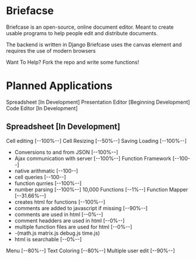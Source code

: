 Briefacse
=========

Briefcase is an open-source, online document editor. Meant to create usable programs to help people edit and distribute documents.

The backend is written in Django
Briefcase uses the canvas element and requires the use of modern browsers

Want To Help? Fork the repo and write some functions!


Planned Applications
====================
Spreadsheet [In Development]
Presentation Editor [Beginning Development]
Code Editor [In Development]


Spreadsheet [In Development]
-------------------------------------
  Cell editing [--100%--]
  Cell Resizing [--50%--]
  Saving Loading [--100%--]
   - Conversions to and from JSON [--100%--]
   - Ajax communication with server [--100%--]
  Function Framework [--100--]
   - native arithmatic [--100--]
   - cell queries [--100--]
   - function qurries [--100%--]
   - number parsing [--100%--]
  10,000 Functions [--1%--]
  Function Mapper [--31.66%--]
   - creates html for functions [--100%--]
   - comments are added to javascript if missing [--90%--]
   - comments are used in html [--0%--]
   - comment headders are used in html [--0%--]
   - multiple function files are used for html [--0%--]
   - -(math.js matrix.js debug.js time.js)
   - html is searchable [--0%--]

  Menu [--80%--]
  Text Coloring [--80%--]
  Multiple user edit [--90%--]
